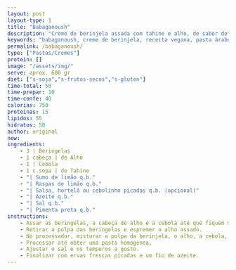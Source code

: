 ```yaml
---
layout: post
layout-type: 1
title: "Babaganoush"
description: "Creme de berinjela assada com tahine e alho, de sabor defumado e textura cremosa."
keywords: "babaganoush, creme de berinjela, receita vegana, pasta árabe, tahine, acompanhamento saudável, patê vegetal, comida mediterrânea, entrada fácil, sabor defumado"
permalink: /babaganoush/
type: ["Pastas/Cremes"]
protein: []
image: "/assets/img/"
serve: aprox. 600 gr
diet: ["s-soja","s-frutos-secos","s-gluten"]
time-total: 50
time-prepar: 10
time-confe: 40
calorias: 750
proteinas: 15
lipidos: 55
hidratos: 50
author: original
new:
ingredients:
    - 3 | Beringelas
    - 1 cabeça | de Alho
    - 1 | Cebola
    - 1 c.sopa | de Tahine
    - "| Sumo de limão q.b."
    - "| Raspas de limão q.b."
    - "| Salsa, hortelã ou cebolinho picadas q.b. (opcional)"
    - "| Azeite q.b."
    - "| Sal q.b."
    - "| Pimenta preta q.b."
instructions:
    - Assar as beringelas, a cabeça de alho e a cebola até que fiquem macios e com a casca levemente queimada, conferindo um sabor defumado.
    - Retirar a polpa das beringelas e espremer o alho assado.
    - No processador, misturar a polpa da berinjela, o alho, a cebola, o tahine, o sumo e as raspas de limão, e os temperos.
    - Processar até obter uma pasta homogénea.
    - Ajustar o sal e os temperos a gosto.
    - Finalizar com ervas frescas picadas e um fio de azeite.
---
```


